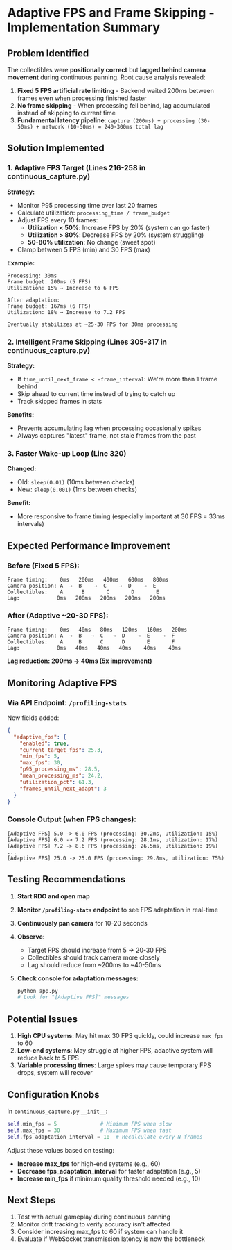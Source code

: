# Adaptive FPS and Frame Skipping - Implementation Summary

## Problem Identified

The collectibles were **positionally correct** but **lagged behind camera movement** during continuous panning. Root cause analysis revealed:

1. **Fixed 5 FPS artificial rate limiting** - Backend waited 200ms between frames even when processing finished faster
2. **No frame skipping** - When processing fell behind, lag accumulated instead of skipping to current time
3. **Fundamental latency pipeline**: `capture (200ms) + processing (30-50ms) + network (10-50ms) = 240-300ms total lag`

## Solution Implemented

### 1. Adaptive FPS Target (Lines 216-258 in continuous_capture.py)

**Strategy:**
- Monitor P95 processing time over last 20 frames
- Calculate utilization: `processing_time / frame_budget`
- Adjust FPS every 10 frames:
  - **Utilization < 50%**: Increase FPS by 20% (system can go faster)
  - **Utilization > 80%**: Decrease FPS by 20% (system struggling)
  - **50-80% utilization**: No change (sweet spot)
- Clamp between 5 FPS (min) and 30 FPS (max)

**Example:**
```
Processing: 30ms
Frame budget: 200ms (5 FPS)
Utilization: 15% → Increase to 6 FPS

After adaptation:
Frame budget: 167ms (6 FPS)
Utilization: 18% → Increase to 7.2 FPS

Eventually stabilizes at ~25-30 FPS for 30ms processing
```

### 2. Intelligent Frame Skipping (Lines 305-317 in continuous_capture.py)

**Strategy:**
- If `time_until_next_frame < -frame_interval`: We're more than 1 frame behind
- Skip ahead to current time instead of trying to catch up
- Track skipped frames in stats

**Benefits:**
- Prevents accumulating lag when processing occasionally spikes
- Always captures "latest" frame, not stale frames from the past

### 3. Faster Wake-up Loop (Line 320)

**Changed:**
- Old: `sleep(0.01)` (10ms between checks)
- New: `sleep(0.001)` (1ms between checks)

**Benefit:**
- More responsive to frame timing (especially important at 30 FPS = 33ms intervals)

## Expected Performance Improvement

### Before (Fixed 5 FPS):
```
Frame timing:    0ms   200ms   400ms   600ms   800ms
Camera position: A  →  B    →  C    →  D    →  E
Collectibles:    A      B       C       D       E
Lag:            0ms   200ms   200ms   200ms   200ms
```

### After (Adaptive ~20-30 FPS):
```
Frame timing:    0ms   40ms   80ms   120ms   160ms   200ms
Camera position: A  →  B   →  C   →  D    →  E    →  F
Collectibles:    A     B      C      D       E       F
Lag:            0ms   40ms   40ms   40ms    40ms    40ms
```

**Lag reduction: 200ms → 40ms (5x improvement)**

## Monitoring Adaptive FPS

### Via API Endpoint: `/profiling-stats`

New fields added:
```json
{
  "adaptive_fps": {
    "enabled": true,
    "current_target_fps": 25.3,
    "min_fps": 5,
    "max_fps": 30,
    "p95_processing_ms": 28.5,
    "mean_processing_ms": 24.2,
    "utilization_pct": 61.3,
    "frames_until_next_adapt": 3
  }
}
```

### Console Output (when FPS changes):
```
[Adaptive FPS] 5.0 -> 6.0 FPS (processing: 30.2ms, utilization: 15%)
[Adaptive FPS] 6.0 -> 7.2 FPS (processing: 28.1ms, utilization: 17%)
[Adaptive FPS] 7.2 -> 8.6 FPS (processing: 26.5ms, utilization: 19%)
...
[Adaptive FPS] 25.0 -> 25.0 FPS (processing: 29.8ms, utilization: 75%)
```

## Testing Recommendations

1. **Start RDO and open map**
2. **Monitor `/profiling-stats` endpoint** to see FPS adaptation in real-time
3. **Continuously pan camera** for 10-20 seconds
4. **Observe:**
   - Target FPS should increase from 5 → 20-30 FPS
   - Collectibles should track camera more closely
   - Lag should reduce from ~200ms to ~40-50ms

5. **Check console for adaptation messages:**
   ```bash
   python app.py
   # Look for "[Adaptive FPS]" messages
   ```

## Potential Issues

1. **High CPU systems**: May hit max 30 FPS quickly, could increase `max_fps` to 60
2. **Low-end systems**: May struggle at higher FPS, adaptive system will reduce back to 5 FPS
3. **Variable processing times**: Large spikes may cause temporary FPS drops, system will recover

## Configuration Knobs

In `continuous_capture.py` `__init__`:

```python
self.min_fps = 5              # Minimum FPS when slow
self.max_fps = 30             # Maximum FPS when fast
self.fps_adaptation_interval = 10  # Recalculate every N frames
```

Adjust these values based on testing:
- **Increase max_fps** for high-end systems (e.g., 60)
- **Decrease fps_adaptation_interval** for faster adaptation (e.g., 5)
- **Increase min_fps** if minimum quality threshold needed (e.g., 10)

## Next Steps

1. Test with actual gameplay during continuous panning
2. Monitor drift tracking to verify accuracy isn't affected
3. Consider increasing max_fps to 60 if system can handle it
4. Evaluate if WebSocket transmission latency is now the bottleneck
